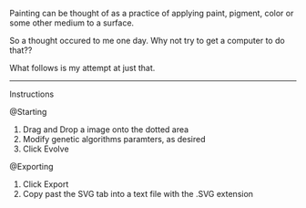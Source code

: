 Painting can be thought of as a practice of applying paint, pigment, color or
some other medium to a surface.

So a thought occured to me one day. Why not try to get a computer to do that??

What follows is my attempt at just that.

______________________________________________________________________________

Instructions


@Starting
1) Drag and Drop a image onto the dotted area
2) Modify genetic algorithms paramters, as desired
3) Click Evolve

@Exporting
1) Click Export
2) Copy past the SVG tab into a text file with the .SVG extension
